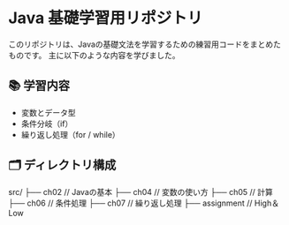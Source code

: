 # Java 基礎学習用リポジトリ

このリポジトリは、Javaの基礎文法を学習するための練習用コードをまとめたものです。
主に以下のような内容を学びました。

## 📚 学習内容
- 変数とデータ型
- 条件分岐（if）
- 繰り返し処理（for / while）

## 🗂️ ディレクトリ構成
src/
├── ch02 // Javaの基本
├── ch04 // 変数の使い方
├── ch05 // 計算
├── ch06 // 条件処理
├── ch07 // 繰り返し処理
├── assignment // High＆Low

